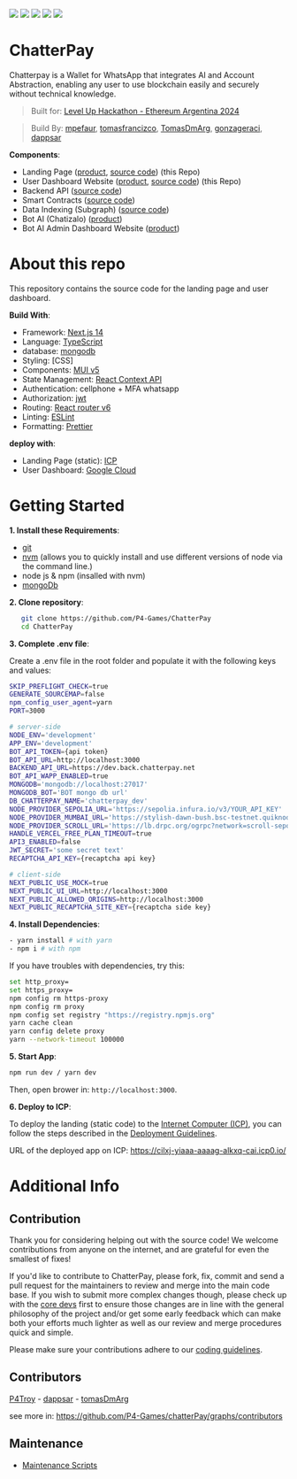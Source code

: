 ![](https://img.shields.io/badge/Next.js-informational?style=flat&logo=next.js&logoColor=white&color=6aa6f8)
![](https://img.shields.io/badge/Typescript-informational?style=flat&logo=typescript&logoColor=white&color=6aa6f8)
![](https://img.shields.io/badge/scss-informational?style=flat&logo=scss&logoColor=white&color=6aa6f8)
![](https://img.shields.io/badge/mui-informational?style=flat&logo=mui&logoColor=white&color=6aa6f8)
![](https://img.shields.io/badge/react.js-informational?style=flat&logo=react&logoColor=white&color=6aa6f8)

# ChatterPay

Chatterpay is a Wallet for WhatsApp that integrates AI and Account Abstraction, enabling any user to use blockchain easily and securely without technical knowledge.

> Built for: [Level Up Hackathon - Ethereum Argentina 2024](https://ethereumargentina.org/) 

> Build By: [mpefaur](https://github.com/mpefaur), [tomasfrancizco](https://github.com/tomasfrancizco), [TomasDmArg](https://github.com/TomasDmArg), [gonzageraci](https://github.com/gonzageraci),  [dappsar](https://github.com/dappsar)

__Components__:

- Landing Page ([product](https://chatterpay.net), [source code](https://github.com/P4-Games/ChatterPay))  (this Repo)
- User Dashboard Website ([product](https://chatterpay.net/dashboard), [source code](https://github.com/P4-Games/ChatterPay))  (this Repo)
- Backend API ([source code](https://github.com/P4-Games/ChatterPay-Backend)) 
- Smart Contracts ([source code](https://github.com/P4-Games/ChatterPay-SmartContracts))
- Data Indexing (Subgraph) ([source code](https://github.com/P4-Games/ChatterPay-Subgraph))
- Bot AI (Chatizalo) ([product](https://chatizalo.com/))
- Bot AI Admin Dashboard Website ([product](https://app.chatizalo.com/))


# About this repo

This repository contains the source code for the landing page and user dashboard.

__Build With__:

- Framework: [Next.js 14](https://nextjs.org/14)
- Language: [TypeScript](https://www.typescriptlang.org)
- database: [mongodb](https://www.mongodb.com)
- Styling: [CSS]
- Components: [MUI v5](https://mui.com/)
- State Management: [React Context API](https://react.dev/reference/react/useContext)
- Authentication: cellphone + MFA whatsapp
- Authorization: [jwt](https://jwt.io/)
- Routing: [React router v6](https://reactrouter.com/en/main/start/overview)
- Linting: [ESLint](https://eslint.org)
- Formatting: [Prettier](https://prettier.io)

__deploy with__:

- Landing Page (static): [ICP](https://internetcomputer.org/)
- User Dashboard: [Google Cloud](https://cloud.google.com/)

# Getting Started

__1. Install these Requirements__:

- [git](https://git-scm.com/)
- [nvm](https://github.com/nvm-sh/nvm) (allows you to quickly install and use different versions of node via the command line.)
- node js & npm (insalled with nvm)
- [mongoDb](https://www.mongodb.com/docs/manual/installation/)

__2. Clone repository__:

```bash
   git clone https://github.com/P4-Games/ChatterPay
   cd ChatterPay
```

__3. Complete .env file__: 

Create a .env file in the root folder and populate it with the following keys and values:

```sh
SKIP_PREFLIGHT_CHECK=true
GENERATE_SOURCEMAP=false
npm_config_user_agent=yarn
PORT=3000

# server-side
NODE_ENV='development'
APP_ENV='development'
BOT_API_TOKEN={api token}
BOT_API_URL=http://localhost:3000
BACKEND_API_URL=https://dev.back.chatterpay.net
BOT_API_WAPP_ENABLED=true
MONGODB='mongodb://localhost:27017'
MONGODB_BOT='BOT mongo db url'
DB_CHATTERPAY_NAME='chatterpay_dev'
NODE_PROVIDER_SEPOLIA_URL='https://sepolia.infura.io/v3/YOUR_API_KEY'
NODE_PROVIDER_MUMBAI_URL='https://stylish-dawn-bush.bsc-testnet.quiknode.pro/YOUR_API_KEY/'
NODE_PROVIDER_SCROLL_URL='https://lb.drpc.org/ogrpc?network=scroll-sepolia&dkey=YOUR_API_KEY'
HANDLE_VERCEL_FREE_PLAN_TIMEOUT=true
API3_ENABLED=false
JWT_SECRET='some secret text'
RECAPTCHA_API_KEY={recaptcha api key}

# client-side
NEXT_PUBLIC_USE_MOCK=true
NEXT_PUBLIC_UI_URL=http://localhost:3000
NEXT_PUBLIC_ALLOWED_ORIGINS=http://localhost:3000
NEXT_PUBLIC_RECAPTCHA_SITE_KEY={recaptcha side key}
```

__4. Install Dependencies__:


```sh
- yarn install # with yarn
- npm i # with npm
```

If you have troubles with dependencies, try this:

```sh
set http_proxy=
set https_proxy=
npm config rm https-proxy
npm config rm proxy
npm config set registry "https://registry.npmjs.org"
yarn cache clean
yarn config delete proxy
yarn --network-timeout 100000
```

__5. Start App__:

```sh
npm run dev / yarn dev
```

Then, open brower in: `http://localhost:3000`.


__6. Deploy to ICP__: 

To deploy the landing (static code) to the [Internet Computer (ICP)](https://internetcomputer.org/), you can follow the steps described in the [Deployment Guidelines](./.doc/deployment/deploy-guidelines).

URL of the deployed app on ICP: https://cilxj-yiaaa-aaaag-alkxq-cai.icp0.io/


# Additional Info

## Contribution

Thank you for considering helping out with the source code! We welcome contributions from anyone on the internet, and are grateful for even the smallest of fixes!

If you'd like to contribute to ChatterPay, please fork, fix, commit and send a pull request for the maintainers to review and merge into the main code base. If you wish to submit more complex changes though, please check up with the [core devs](https://github.com/P4-Games/chatterPay/graphs/contributors) first to ensure those changes are in line with the general philosophy of the project and/or get some early feedback which can make both your efforts much lighter as well as our review and merge procedures quick and simple.

Please make sure your contributions adhere to our [coding guidelines](./.doc/development/coding-guidelines.md).

## Contributors

[P4Troy](https://github.com/mpefaur) - [dappsar](https://github.com/dappsar) - [tomasDmArg](https://github.com/TomasDmArg)

see more in: <https://github.com/P4-Games/chatterPay/graphs/contributors>


## Maintenance

- [Maintenance Scripts](./.doc/maintenance/maintenance-scripts.md)
